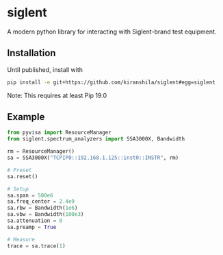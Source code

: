 # siglent

A modern python library for interacting with Siglent-brand test equipment.

## Installation

Until published, install with

```sh
pip install -e git+https://github.com/kiranshila/siglent#egg=siglent
```

Note: This requires at least Pip 19.0

## Example

```python
from pyvisa import ResourceManager
from siglent.spectrum_analyzers import SSA3000X, Bandwidth

rm = ResourceManager()
sa = SSA3000X("TCPIP0::192.168.1.125::inst0::INSTR", rm)

# Preset
sa.reset()

# Setup
sa.span = 500e6
sa.freq_center = 2.4e9
sa.rbw = Bandwidth(1e6)
sa.vbw = Bandwidth(100e3)
sa.attenuation = 0
sa.preamp = True

# Measure
trace = sa.trace(1)
```
